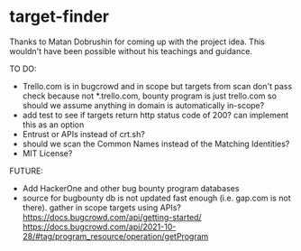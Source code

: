 # target-finder

Thanks to Matan Dobrushin for coming up with the project idea. This wouldn't have been possible without his teachings and guidance.

TO DO:
- Trello.com is in bugcrowd and in scope but targets from scan don't pass check because not *.trello.com, bounty program is just trello.com so should we assume anything in domain is automatically in-scope?
- add test to see if targets return http status code of 200? can implement this as an option
- Entrust or APIs instead of crt.sh?
- should we scan the Common Names instead of the Matching Identities?
- MIT License?

FUTURE:
- Add HackerOne and other bug bounty program databases
- source for bugbounty db is not updated fast enough (i.e. gap.com is not there). gather in scope targets using APIs?
https://docs.bugcrowd.com/api/getting-started/
https://docs.bugcrowd.com/api/2021-10-28/#tag/program_resource/operation/getProgram
